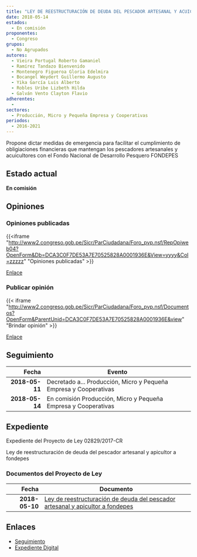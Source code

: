 ```yaml
---
title: "LEY DE REESTRUCTURACIÓN DE DEUDA DEL PESCADOR ARTESANAL Y ACUICULTOR A FONDEPES"
date: 2018-05-14
estados: 
  - En comisión
proponentes: 
  - Congreso
grupos: 
  - No Agrupados
autores: 
  - Vieira Portugal Roberto Gamaniel
  - Ramírez Tandazo Bienvenido
  - Montenegro Figueroa Gloria Edelmira
  - Bocangel Weydert Guillermo Augusto
  - Yika García Luis Alberto
  - Robles Uribe Lizbeth Hilda
  - Galván Vento Clayton Flavio
adherentes: 
  - 
sectores: 
  - Producción, Micro y Pequeña Empresa y Cooperativas
periodos: 
  - 2016-2021
---
```


Propone dictar medidas de emergencia para facilitar el cumplimiento de obligiaciones financieras que mantengan los pescadores artesanales y acuicultores con el Fondo Nacional de Desarrollo Pesquero FONDEPES


## Estado actual

**En comisión**

## Opiniones

### Opiniones publicadas

{{<iframe "http://www2.congreso.gob.pe/Sicr/ParCiudadana/Foro_pvp.nsf/RepOpiweb04?OpenForm&Db=DCA3C0F7DE53A7E70525828A0001936E&View=yyyy&Col=zzzzz" "Opiniones publicadas" >}}

[Enlace](http://www2.congreso.gob.pe/Sicr/ParCiudadana/Foro_pvp.nsf/RepOpiweb04?OpenForm&Db=DCA3C0F7DE53A7E70525828A0001936E&View=yyyy&Col=zzzzz)
### Publicar opinión

{{< iframe "http://www2.congreso.gob.pe/Sicr/ParCiudadana/Foro_pvp.nsf/Documentos?OpenForm&ParentUnid=DCA3C0F7DE53A7E70525828A0001936E&view" "Brindar opinión" >}}

[Enlace](http://www2.congreso.gob.pe/Sicr/ParCiudadana/Foro_pvp.nsf/Documentos?OpenForm&ParentUnid=DCA3C0F7DE53A7E70525828A0001936E&view)

## Seguimiento

| Fecha | Evento |
|------:|--------|
| **2018-05-11** | Decretado a... Producción, Micro y Pequeña Empresa y Cooperativas|
| **2018-05-14** | En comisión Producción, Micro y Pequeña Empresa y Cooperativas|


## Expediente

Expediente del Proyecto de Ley 02829/2017-CR

Ley de reestructuración de deuda del pescador artesanal y apicultor a fondepes


### Documentos del Proyecto de Ley

| Fecha | Documento |
|------:|--------|
| **2018-05-10** | [Ley de reestructuración de deuda del pescador artesanal y apicultor a fondepes](http://www.leyes.congreso.gob.pe/Documentos/2016_2021/Proyectos_de_Ley_y_de_Resoluciones_Legislativas/PL0282920180510..pdf) |

## Enlaces 

- [Seguimiento](http://www2.congreso.gob.pe/Sicr/TraDocEstProc/CLProLey2016.nsf/f7fff46988ca05b1052578e100829cc7/0ae3fd09c995a72a05258289007f0b1a?OpenDocument)
- [Expediente Digital](http://www2.congreso.gob.pe/Sicr/TraDocEstProc/CLProLey2016.nsf/f7fff46988ca05b1052578e100829cc7/0ae3fd09c995a72a05258289007f0b1a?OpenDocument&Click=05257FB7005EB655.eb71d0cf91d8294e05256cdf006b5706/$Body/0.1C6C)
